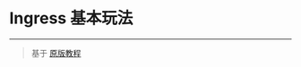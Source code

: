 # Ingress 基本玩法

---

> 基于 [原版教程](https://docs.google.com/document/d/1f2UFjHu2_mYuzu7RZVXVNl3ei04Vk35RzWTLINk0UH4/edit)

